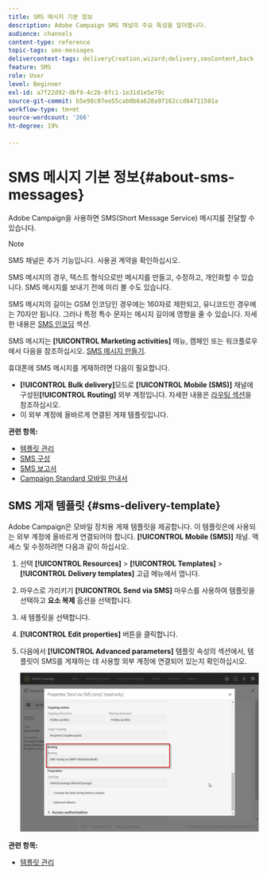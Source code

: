 ```yaml
---
title: SMS 메시지 기본 정보
description: Adobe Campaign SMS 채널의 주요 특성을 알아봅니다.
audience: channels
content-type: reference
topic-tags: sms-messages
delivercontext-tags: deliveryCreation,wizard;delivery,smsContent,back
feature: SMS
role: User
level: Beginner
exl-id: a7f22d92-dbf9-4c2b-8fc1-1e31d1e5e79c
source-git-commit: b5e98c07ee55cab0b6a628a97162ccd64711501a
workflow-type: tm+mt
source-wordcount: '266'
ht-degree: 19%

---
```


# SMS 메시지 기본 정보{#about-sms-messages}

Adobe Campaign을 사용하면 SMS(Short Message Service) 메시지를 전달할 수 있습니다.

>[!NOTE]
>
>SMS 채널은 추가 기능입니다. 사용권 계약을 확인하십시오.

SMS 메시지의 경우, 텍스트 형식으로만 메시지를 만들고, 수정하고, 개인화할 수 있습니다. SMS 메시지를 보내기 전에 미리 볼 수도 있습니다.

SMS 메시지의 길이는 GSM 인코딩인 경우에는 160자로 제한되고, 유니코드인 경우에는 70자만 됩니다. 그러나 특정 특수 문자는 메시지 길이에 영향을 줄 수 있습니다. 자세한 내용은 [SMS 인코딩](../../administration/using/configuring-sms-channel.md#sms-encoding--length-and-transliteration) 섹션.

SMS 메시지는 **[!UICONTROL Marketing activities]** 메뉴, 캠페인 또는 워크플로우에서 다음을 참조하십시오. [SMS 메시지 만들기](../../channels/using/creating-an-sms-message.md).

휴대폰에 SMS 메시지를 게재하려면 다음이 필요합니다.

* **[!UICONTROL Bulk delivery]**&#x200B;모드로 **[!UICONTROL Mobile (SMS)]** 채널에 구성된&#x200B;**[!UICONTROL Routing]** 외부 계정입니다. 자세한 내용은 [라우팅 섹션](../../administration/using/configuring-sms-channel.md#defining-an-sms-routing)을 참조하십시오.
* 이 외부 계정에 올바르게 연결된 게재 템플릿입니다.

**관련 항목:**

* [템플릿 관리](../../start/using/marketing-activity-templates.md)
* [SMS 구성](../../administration/using/configuring-sms-channel.md#defining-an-sms-routing)
* [SMS 보고서](../../reporting/using/sms-report.md)
* [Campaign Standard 모바일 안내서](../../channels/using/get-started-communication-channels.md)

## SMS 게재 템플릿 {#sms-delivery-template}

Adobe Campaign은 모바일 장치용 게재 템플릿을 제공합니다. 이 템플릿은에 사용되는 외부 계정에 올바르게 연결되어야 합니다. **[!UICONTROL Mobile (SMS)]** 채널. 액세스 및 수정하려면 다음과 같이 하십시오.

1. 선택 **[!UICONTROL Resources]** > **[!UICONTROL Templates]** > **[!UICONTROL Delivery templates]** 고급 메뉴에서 엽니다.
1. 마우스로 가리키기 **[!UICONTROL Send via SMS]** 마우스를 사용하여 템플릿을 선택하고 **요소 복제** 옵션을 선택합니다.
1. 새 템플릿을 선택합니다.
1. **[!UICONTROL Edit properties]** 버튼을 클릭합니다.
1. 다음에서 **[!UICONTROL Advanced parameters]** 템플릿 속성의 섹션에서, 템플릿이 SMS를 게재하는 데 사용할 외부 계정에 연결되어 있는지 확인하십시오.

   ![](assets/sms_template.png)

**관련 항목:**

* [템플릿 관리](../../start/using/marketing-activity-templates.md)

